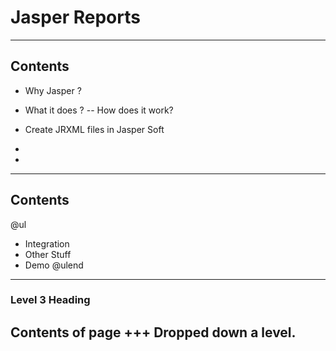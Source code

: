 [comment]: <> (https://gitpitch.com/willstobo/spps-brownbags/master?p=jasper-reports)
# Jasper Reports
---
## Contents
- Why Jasper ?
- What it does ?
-- How does it work?
- Create JRXML files in Jasper Soft
- 

- 
---
## Contents
@ul
- Integration
- Other Stuff
- Demo
@ulend
---
### Level 3 Heading
Contents of page
+++
Dropped down a level.
---